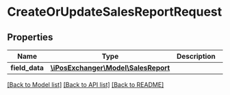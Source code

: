 # CreateOrUpdateSalesReportRequest

## Properties
Name | Type | Description | Notes
------------ | ------------- | ------------- | -------------
**field_data** | [**\iPosExchanger\Model\SalesReport**](SalesReport.md) |  | [optional] 

[[Back to Model list]](../README.md#documentation-for-models) [[Back to API list]](../README.md#documentation-for-api-endpoints) [[Back to README]](../README.md)


